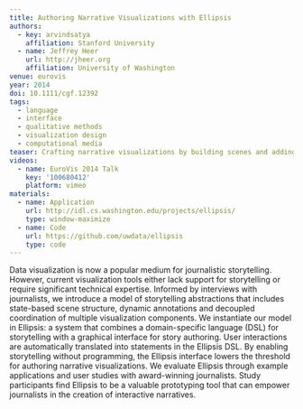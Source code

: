 ```yaml
---
title: Authoring Narrative Visualizations with Ellipsis
authors:
  - key: arvindsatya
    affiliation: Stanford University
  - name: Jeffrey Heer
    url: http://jheer.org
    affiliation: University of Washington
venue: eurovis
year: 2014
doi: 10.1111/cgf.12392
tags:
  - language
  - interface
  - qualitative methods
  - visualization design
  - computational media
teaser: Crafting narrative visualizations by building scenes and adding annotations to existing visualizations using the Ellipsis interface.
videos:
  - name: EuroVis 2014 Talk
    key: '100680412'
    platform: vimeo
materials:
  - name: Application
    url: http://idl.cs.washington.edu/projects/ellipsis/
    type: window-maximize
  - name: Code
    url: https://github.com/uwdata/ellipsis
    type: code
---
```

Data visualization is now a popular medium for journalistic storytelling. However, current visualization tools either lack support for storytelling or require significant technical expertise. Informed by interviews with journalists, we introduce a model of storytelling abstractions that includes state-based scene structure, dynamic annotations and decoupled coordination of multiple visualization components. We instantiate our model in Ellipsis: a system that combines a domain-specific language (DSL) for storytelling with a graphical interface for story authoring. User interactions are automatically translated into statements in the Ellipsis DSL. By enabling storytelling without programming, the Ellipsis interface lowers the threshold for authoring narrative visualizations. We evaluate Ellipsis through example applications and user studies with award-winning journalists. Study participants find Ellipsis to be a valuable prototyping tool that can empower journalists in the creation of interactive narratives.
